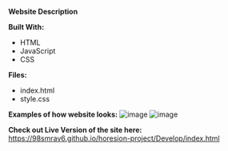 **Website Description**

**Built With:**
- HTML
- JavaScript
- CSS 

**Files:**
- index.html
- style.css

**Examples of how website looks:**
![image](https://user-images.githubusercontent.com/89051027/146120534-e030ebfa-e671-4f72-bb68-30cfbe85b448.png)
![image](https://user-images.githubusercontent.com/89051027/146120719-6ccf32f5-a799-49f9-9670-6ff212645697.png)

**Check out Live Version of the site here:**
https://98smrav6.github.io/horesion-project/Develop/index.html
